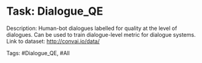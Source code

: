 Task: Dialogue_QE
==================
Description: Human-bot dialogues labelled for quality at the level of dialogues. Can be used to train dialogue-level metric for dialogue systems. Link to dataset: http://convai.io/data/

Tags: #Dialogue_QE, #All
